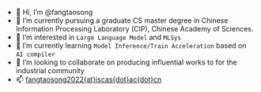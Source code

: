 - 👋 Hi, I’m @fangtaosong
- 🤔 I’m currently pursuing a graduate CS master degree in Chinese Information Processing Laboratory (CIP), Chinese Academy of Sciences.
- 👀 I’m interested in `Large Language Model` and `MLSys`
- 🌱 I’m currently learning `Model Inference/Train Acceleration` based on `AI compiler`
- 💞️ I’m looking to collaborate on producing influential works to for the industrial community
- 📫 [fangtaosong2022{at}iscas{dot}ac{dot}cn]()

<!---
fangtaosong/fangtaosong is a ✨ special ✨ repository because its `README.md` (this file) appears on your GitHub profile.
You can click the Preview link to take a look at your changes.
--->
